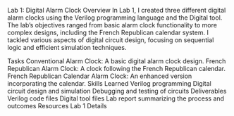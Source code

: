 Lab 1: Digital Alarm Clock
Overview
In Lab 1, I created three different digital alarm clocks using the Verilog programming language and the Digital tool. The lab’s objectives ranged from basic alarm clock functionality to more complex designs, including the French Republican calendar system. I tackled various aspects of digital circuit design, focusing on sequential logic and efficient simulation techniques.

Tasks
Conventional Alarm Clock: A basic digital alarm clock design.
French Republican Alarm Clock: A clock following the French Republican calendar.
French Republican Calendar Alarm Clock: An enhanced version incorporating the calendar.
Skills Learned
Verilog programming
Digital circuit design and simulation
Debugging and testing of circuits
Deliverables
Verilog code files
Digital tool files
Lab report summarizing the process and outcomes
Resources
Lab 1 Details
